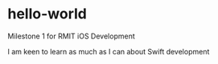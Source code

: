 # hello-world
Milestone 1 for RMIT iOS Development

I am keen to learn as much as I can about Swift development
